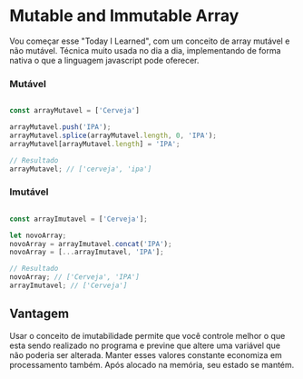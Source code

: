 # Mutable and Immutable Array

Vou começar esse "Today I Learned", com um conceito de array mutável e não mutável.
Técnica muito usada no dia a dia, implementando de forma nativa o que a linguagem javascript pode oferecer.

### Mutável

```javascript

const arrayMutavel = ['Cerveja']

arrayMutavel.push('IPA');
arrayMutavel.splice(arrayMutavel.length, 0, 'IPA');
arrayMutavel[arrayMutavel.length] = 'IPA';

// Resultado
arrayMutavel; // ['cerveja', 'ipa']

```

### Imutável


```javascript

const arrayImutavel = ['Cerveja'];

let novoArray;
novoArray = arrayImutavel.concat('IPA');
novoArray = [...arrayImutavel, 'IPA'];

// Resultado
novoArray; // ['Cerveja', 'IPA']
arrayImutavel; // ['Cerveja']

```

## Vantagem 

Usar o conceito de imutabilidade permite que você controle melhor o que esta sendo realizado no programa e previne que altere uma variável que não poderia ser alterada. Manter esses valores constante economiza em processamento também. Após alocado na memória, seu estado se mantém.
